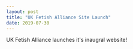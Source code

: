 ```yaml
---
layout: post
title: "UK Fetish Alliance Site Launch"
date: 2019-07-30
---
```


UK Fetish Alliance launches it's inaugral website!
